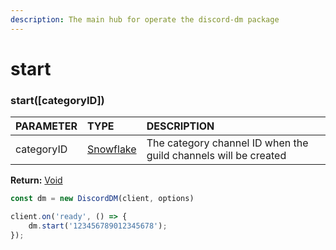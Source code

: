 ```yaml
---
description: The main hub for operate the discord-dm package
---
```


# start

### start\(\[categoryID\]\)

| **PARAMETER** | **TYPE** | **DESCRIPTION** |
| :--- | :--- | :--- |
| categoryID | [Snowflake](https://discord.js.org/#/docs/main/stable/typedef/Snowflake) | The category channel ID when the guild channels will be created |

**Return:** [Void](https://developer.mozilla.org/en-US/docs/Web/JavaScript/Reference/Operators/void)

```javascript
const dm = new DiscordDM(client, options)

client.on('ready', () => {
    dm.start('123456789012345678');
});
```

